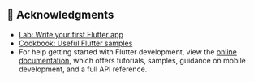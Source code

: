## 🙌 Acknowledgments

- [Lab: Write your first Flutter app](https://docs.flutter.dev/get-started/codelab)
- [Cookbook: Useful Flutter samples](https://docs.flutter.dev/cookbook)
- For help getting started with Flutter development, view the [online documentation](https://docs.flutter.dev/), which offers tutorials, samples, guidance on mobile development, and a full API reference.
